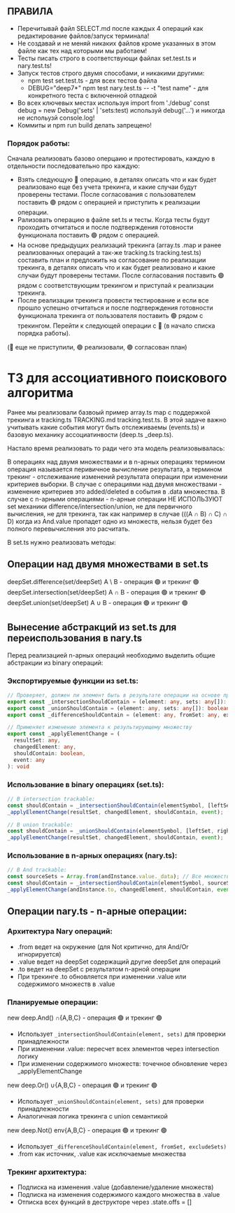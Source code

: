 ## ПРАВИЛА

- Перечитывай файл SELECT.md после каждых 4 операций как редактирование файлов/запуск терминала!
- Не создавай и не меняй никаких файлов кроме указанных в этом файле как тех над которыми мы работаем!
- Тесты писать строго в соответствующи файлах set.test.ts и nary.test.ts!
- Запуск тестов строго двумя способами, и никакими другими:
  - npm test set.test.ts - для всех тестов файла
  - DEBUG="deep7*" npm test nary.test.ts -- -t "test name" - для конкретного теста с включенной отладкой
- Во всех ключевых местах используя import from './debug' const debug = new Debug('sets' | 'sets:test) используй debug('...') и никогда не испольузй console.log!
- Коммиты и npm run build делать запрещено!

### Порядок работы:

Сначала реализовать базово оперцаию и протестировать, каждую в отдельности последовательно про каждую:
- Взять следующую 🔴 операцию, в деталях описать что и как будет реализовано еще без учета трекинга, и какие случаи будут проверены тестами. После согласования с пользователем поставить 🟣 рядом с операцией и приступить к реализации операции.
- Рализовать операцию в файле set.ts и тесты. Когда тесты будут проходить отчитаться и после подтверждения готовности функционала поставить 🟢 рядом с операцией.
- На основе предыдущих реализаций трекинга (array.ts .map и ранее реализованных операций а так-же tracking.ts tracking.test.ts) составить план и предложить на согласование по реализации трекинга, в деталях описать что и как будет реализовано и какие случаи будут проверены тестами. После согласования поставить 🟣 рядом с соответствующим трекингом и приступай к реализации трекинга.
- После реализации трекинга провести тестирование и если все прошло успешно отчитаться и после подтверждения готовности функционала трекинга от пользователя поставить 🟢 рядом с трекингом.
Перейти к следующей операции с 🔴 (в начало списка порядка работы).

(🔴 еще не приступили, 🟢 реализовали, 🟣 согласован план)

# ТЗ для ассоциативного поискового алгоритма

Ранее мы реализовали базвоый пример array.ts map с поддержкой трекинга и tracking.ts TRACKING.md tracking.test.ts. В этой задаче важно учитывать какие события могут быть отслеживаемы (events.ts) и базовую механику ассоциатинвости (deep.ts _deep.ts).

Настало время реализовать то ради чего эта модель реализовывалась:

В операциях над двумя множествами и в n-арных операциях термином операция называется перивичное вычисление результата, а термином трекинг - отслеживание изменений результата операции при изменении критериев выборки.
В случае с операциями над двумя множествами - изменение критериев это added/deleted в события в .data множества.
В случае с n-арными операциями - n-арные операции НЕ ИСПОЛЬЗУЮТ set механики difference/intersection/union, не для первичного вычисления, не для трекинга, так как например в случае (((A ∩ B) ∩ C) ∩ D) когда из And.value пропадет одно из множеств, нельзя будет без полного перевычисления это расчитать.

В set.ts нужно реализовать методы:

## Операции над двумя множествами в set.ts


deepSet.difference(set/deepSet) A \ B - операция 🟢 и трекинг 🟢
deepSet.intersection(set/deepSet) A ∩ B - операция 🟢 и трекинг 🟢
deepSet.union(set/deepSet) A ∪ B - операция 🟢 и трекинг 🟢

## Вынесение абстракций из set.ts для переиспользования в nary.ts

Перед реализацией n-арных операций необходимо выделить общие абстракции из binary операций:

### Экспортируемые функции из set.ts:

```typescript
// Проверяет, должен ли элемент быть в результате операции на основе правил
export const _intersectionShouldContain = (element: any, sets: any[]): boolean
export const _unionShouldContain = (element: any, sets: any[]): boolean  
export const _differenceShouldContain = (element: any, fromSet: any, excludeSets: any[]): boolean

// Применяет изменение элемента к результирующему множеству
export const _applyElementChange = (
  resultSet: any, 
  changedElement: any, 
  shouldContain: boolean, 
  event: any
): void
```

### Использование в binary операциях (set.ts):
```typescript
// В intersection trackable:
const shouldContain = _intersectionShouldContain(elementSymbol, [leftSet, rightSet]);
_applyElementChange(resultSet, changedElement, shouldContain, event);

// В union trackable:
const shouldContain = _unionShouldContain(elementSymbol, [leftSet, rightSet]);
_applyElementChange(resultSet, changedElement, shouldContain, event);
```

### Использование в n-арных операциях (nary.ts):
```typescript
// В And trackable:
const sourceSets = Array.from(andInstance.value._data); // Все множества из .value
const shouldContain = _intersectionShouldContain(elementSymbol, sourceSets);
_applyElementChange(andInstance.to, changedElement, shouldContain, event);
```

## Операции nary.ts - n-арные операции:

### Архитектура Nary операций:
- .from ведет на окружение (для Not критично, для And/Or игнорируется)
- .value ведет на deepSet содержащий другие deepSet для операций
- .to ведет на deepSet с результатом n-арной операции
- При трекинге .to обновляется при изменении .value или содержимого множеств в .value

### Планируемые операции:

new deep.And() ∩{A,B,C} - операция 🟢 и трекинг 🟢
- Использует `_intersectionShouldContain(element, sets)` для проверки принадлежности
- При изменении .value: пересчет всех элементов через intersection логику
- При изменении содержимого множеств: точечное обновление через _applyElementChange

new deep.Or() ∪{A,B,C} - операция 🟢 и трекинг 🟢  
- Использует `_unionShouldContain(element, sets)` для проверки принадлежности
- Аналогичная логика трекинга с union семантикой

new deep.Not() env\{A,B,C} - операция 🟢 и трекинг 🟢
- Использует `_differenceShouldContain(element, fromSet, excludeSets)` 
- .from как источник, .value как исключаемые множества

### Трекинг архитектура:
- Подписка на изменения .value (добавление/удаление множеств)
- Подписка на изменения содержимого каждого множества в .value  
- Отписка всех функций в деструкторе через .state.offs = []

